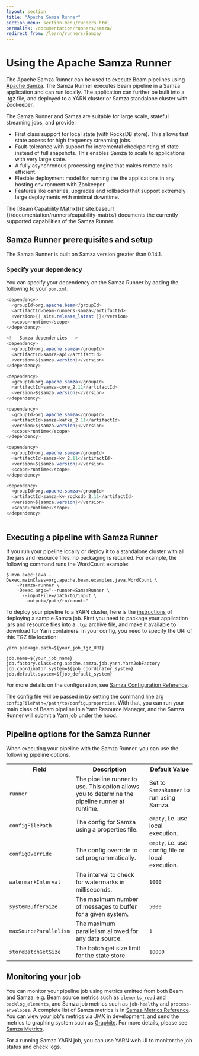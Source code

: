```yaml
---
layout: section
title: "Apache Samza Runner"
section_menu: section-menu/runners.html
permalink: /documentation/runners/samza/
redirect_from: /learn/runners/Samza/
---
```

<!--
Licensed under the Apache License, Version 2.0 (the "License");
you may not use this file except in compliance with the License.
You may obtain a copy of the License at

http://www.apache.org/licenses/LICENSE-2.0

Unless required by applicable law or agreed to in writing, software
distributed under the License is distributed on an "AS IS" BASIS,
WITHOUT WARRANTIES OR CONDITIONS OF ANY KIND, either express or implied.
See the License for the specific language governing permissions and
limitations under the License.
-->

# Using the Apache Samza Runner

The Apache Samza Runner can be used to execute Beam pipelines using [Apache Samza](http://samza.apache.org/). The Samza Runner executes Beam pipeline in a Samza application and can run locally. The application can further be built into a .tgz file, and deployed to a YARN cluster or Samza standalone cluster with Zookeeper.

The Samza Runner and Samza are suitable for large scale, stateful streaming jobs, and provide:

* First class support for local state (with RocksDB store). This allows fast state access for high frequency streaming jobs.
* Fault-tolerance with support for incremental checkpointing of state instead of full snapshots. This enables Samza to scale to applications with very large state.
* A fully asynchronous processing engine that makes remote calls efficient.
* Flexible deployment model for running the the applications in any hosting environment with Zookeeper.
* Features like canaries, upgrades and rollbacks that support extremely large deployments with minimal downtime.

The [Beam Capability Matrix]({{ site.baseurl }}/documentation/runners/capability-matrix/) documents the currently supported capabilities of the Samza Runner.

## Samza Runner prerequisites and setup

The Samza Runner is built on Samza version greater than 0.14.1.

### Specify your dependency

<span class="language-java">You can specify your dependency on the Samza Runner by adding the following to your `pom.xml`:</span>
```java
<dependency>
  <groupId>org.apache.beam</groupId>
  <artifactId>beam-runners-samza</artifactId>
  <version>{{ site.release_latest }}</version>
  <scope>runtime</scope>
</dependency>

<!-- Samza dependencies -->
<dependency>
  <groupId>org.apache.samza</groupId>
  <artifactId>samza-api</artifactId>
  <version>${samza.version}</version>
</dependency>

<dependency>
  <groupId>org.apache.samza</groupId>
  <artifactId>samza-core_2.11</artifactId>
  <version>${samza.version}</version>
</dependency>

<dependency>
  <groupId>org.apache.samza</groupId>
  <artifactId>samza-kafka_2.11</artifactId>
  <version>${samza.version}</version>
  <scope>runtime</scope>
</dependency>

<dependency>
  <groupId>org.apache.samza</groupId>
  <artifactId>samza-kv_2.11</artifactId>
  <version>${samza.version}</version>
  <scope>runtime</scope>
</dependency>

<dependency>
  <groupId>org.apache.samza</groupId>
  <artifactId>samza-kv-rocksdb_2.11</artifactId>
  <version>${samza.version}</version>
  <scope>runtime</scope>
</dependency>
    
```

## Executing a pipeline with Samza Runner

If you run your pipeline locally or deploy it to a standalone cluster with all the jars and resource files, no packaging is required. For example, the following command runs the WordCount example:

```
$ mvn exec:java -Dexec.mainClass=org.apache.beam.examples.java.WordCount \
    -Psamza-runner \
    -Dexec.args="--runner=SamzaRunner \
      --inputFile=/path/to/input \
      --output=/path/to/counts"
```

To deploy your pipeline to a YARN cluster, here is the [instructions](https://samza.apache.org/startup/hello-samza/latest/) of deploying a sample Samza job. First you need to package your application jars and resource files into a `.tgz` archive file, and make it available to download for Yarn containers. In your config, you need to specify the URI of this TGZ file location:

```
yarn.package.path=${your_job_tgz_URI}

job.name=${your_job_name}
job.factory.class=org.apache.samza.job.yarn.YarnJobFactory
job.coordinator.system=${job_coordinator_system}
job.default.system=${job_default_system}
```

For more details on the configuration, see [Samza Configuration Reference](https://samza.apache.org/learn/documentation/latest/jobs/configuration-table.html).

The config file will be passed in by setting the command line arg `--configFilePath=/path/to/config.properties`. With that, you can run your main class of Beam pipeline in a Yarn Resource Manager, and the Samza Runner will submit a Yarn job under the hood. 

## Pipeline options for the Samza Runner

When executing your pipeline with the Samza Runner, you can use the following pipeline options.

<table class="table table-bordered">
<tr>
  <th>Field</th>
  <th>Description</th>
  <th>Default Value</th>
</tr>
<tr>
  <td><code>runner</code></td>
  <td>The pipeline runner to use. This option allows you to determine the pipeline runner at runtime.</td>
  <td>Set to <code>SamzaRunner</code> to run using Samza.</td>
</tr>
<tr>
  <td><code>configFilePath</code></td>
  <td>The config for Samza using a properties file.</td>
  <td><code>empty</code>, i.e. use local execution.</td>
</tr>
<tr>
  <td><code>configOverride</code></td>
  <td>The config override to set programmatically.</td>
  <td><code>empty</code>, i.e. use config file or local execution.</td>
</tr>
<tr>
  <td><code>watermarkInterval</code></td>
  <td>The interval to check for watermarks in milliseconds.</td>
  <td><code>1000</code></td>
</tr>
<tr>
  <td><code>systemBufferSize</code></td>
  <td>The maximum number of messages to buffer for a given system.</td>
  <td><code>5000</code></td>
</tr>
<tr>
  <td><code>maxSourceParallelism</code></td>
  <td>The maximum parallelism allowed for any data source.</td>
  <td><code>1</code></td>
</tr>
<tr>
  <td><code>storeBatchGetSize</code></td>
  <td>The batch get size limit for the state store.</td>
  <td><code>10000</code></td>
</tr>
</table>

## Monitoring your job

You can monitor your pipeline job using metrics emitted from both Beam and Samza, e.g. Beam source metrics such as `elements_read` and `backlog_elements`, and Samza job metrics such as `job-healthy` and `process-envelopes`. A complete list of Samza metrics is in [Samza Metrics Reference](https://samza.apache.org/learn/documentation/latest/container/metrics-table.html). You can view your job's metrics via JMX in development, and send the metrics to graphing system such as [Graphite](http://graphiteapp.org/). For more details, please see [Samza Metrics](https://samza.apache.org/learn/documentation/latest/container/metrics.html).

For a running Samza YARN job, you can use YARN web UI to monitor the job status and check logs.
